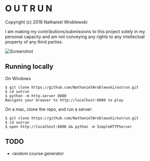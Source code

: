O U T R U N
===

Copyright (c) 2018 Nathaniel Wroblewski

I am making my contributions/submissions to this project solely in my
personal capacity and am not conveying any rights to any intellectual
property of any third parties.

![Screenshot](https://d9n2q0aon7p4b.cloudfront.net/images/screenshot.png)

Running locally
---

On Windows
```
$ git clone https://github.com/NathanielWroblewski/outrun.git
$ cd outrun
$ python -m http.server 8080
Navigate your browser to http://localhost:8080 to play
```

On a mac, clone the repo, and run a server:

```
$ git clone https://github.com/NathanielWroblewski/outrun.git
$ cd outrun
$ open http://localhost:8000 && python -m SimpleHTTPServer
```

TODO
---

  - random course generator
